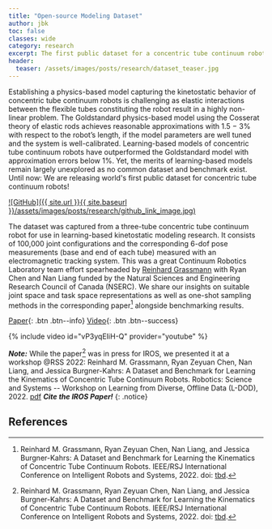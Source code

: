 ```yaml
---
title: "Open-source Modeling Dataset"
author: jbk
toc: false
classes: wide
category: research
excerpt: The first public dataset for a concentric tube continuum robot to democrotize research on their learning-based and physics-based modeling.
header:
  teaser: /assets/images/posts/research/dataset_teaser.jpg
---
```

Establishing a physics-based model capturing the kinetostatic behavior of concentric tube continuum robots is challenging as elastic interactions between the flexible tubes constituting the robot result in a highly non-linear problem. The Goldstandard physics-based model using the Cosserat theory of elastic rods achieves reasonable approximations with 1.5 − 3% with respect to the robot’s length, if the model parameters are well tuned and the system is well-calibrated. Learning-based models of concentric tube continuum robots have outperformed the Goldstandard model with approximation errors below 1%. Yet, the merits of learning-based models remain largely unexplored as no common dataset and benchmark exist. Until now: We are releasing world's first public dataset for concentric tube continuum robots!

[![GitHub]({{ site.url }}{{ site.baseurl }}/assets/images/posts/research/github_link_image.jpg)](https://github.com/ContinuumRoboticsLab/CRL-Dataset-CTCR-Pose)

The dataset was captured from a three-tube concentric tube continuum robot for use in learning-based kinetostatic modeling research. It consists of 100,000 joint configurations and the corresponding 6-dof pose measurements (base and end of each tube) measured with an electromagnetic tracking system. This was a great Continuum Robotics Laboratory team effort spearheaded by [Reinhard Grassmann](https://reinhardgrassmann.github.io) with Ryan Chen and Nan Liang funded by the Natural Sciences and Engineering Research Council of Canada (NSERC). We share our insights on suitable joint space and task space representations as well as one-shot sampling methods in the corresponding paper[^fn1] alongside benchmarking results.

[Paper](https://www.cs.toronto.edu/~jbk/pubs/2022_Grassmann_DatasetAndBenchmarkCTCR_IROS.pdf){: .btn .btn--info} 
[Video](https://youtu.be/vP3yqEIiH-Q){: .btn .btn--success}

{% include video id="vP3yqEIiH-Q" provider="youtube" %}

***Note:*** While the paper[^fn1] was in press for IROS, we presented it at a workshop @RSS 2022:
Reinhard M. Grassmann, Ryan Zeyuan Chen, Nan Liang, and Jessica Burgner-Kahrs: A Dataset and Benchmark for Learning the Kinematics of Concentric Tube Continuum Robots. Robotics: Science and Systems -- Workshop on Learning from Diverse, Offline Data (L-DOD), 2022. [pdf](https://openreview.net/pdf?id=DW9uz_GZ0og) ***Cite the IROS Paper!***
{: .notice}

## References
[^fn1]: Reinhard M. Grassmann, Ryan Zeyuan Chen, Nan Liang, and Jessica Burgner-Kahrs: A Dataset and Benchmark for Learning the Kinematics of Concentric Tube Continuum Robots. IEEE/RSJ International Conference on Intelligent Robots and Systems, 2022. doi: [tbd](https://dx.doi.org/tbd).
